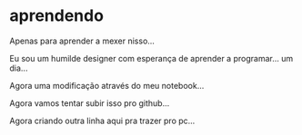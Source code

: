 # aprendendo
Apenas para aprender a mexer nisso...

Eu sou um humilde designer com esperança de aprender a programar... um dia...

Agora uma modificação através do meu notebook...

Agora vamos tentar subir isso pro github...

Agora criando outra linha aqui pra trazer pro pc...
